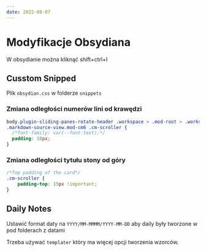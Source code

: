 ```yaml
---
date: 2022-08-07
---
```

# Modyfikacje Obsydiana

W obsydianie można kliknąć shift+ctrl+I

## Cusstom Snipped
Plik `obsydian.css` w folderze `snippets`

### Zmiana odległości numerów lini od krawędzi
```css
body.plugin-sliding-panes-rotate-header .workspace > .mod-root > .workspace-leaf > .workspace-leaf-content > .view-content .markdown-source-view.mod-cm6 .cm-scroller,
.markdown-source-view.mod-cm6 .cm-scroller {
  /*font-family: var(--font-text);*/
  padding: 10px;
}
```

### Zmiana odległości tytułu stony od góry
```css
/*Top padding of the card*/
.cm-scroller {
    padding-top: 15px !important;
}
```

## Daily Notes

Ustawić format daty na `YYYY/MM-MMMM/YYYY-MM-DD` aby daily były tworzone w pod folderach z datami

Trzeba używać `templater` który ma więcej opcji tworzenia wzorców. 